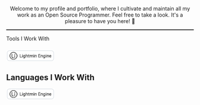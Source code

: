 <p align="center">
Welcome to my profile and portfolio, where I cultivate and maintain all my work as an Open Source Programmer. Feel free to take a look. It's a pleasure to have you here! 🙂
</p>

<hr style="height: 2px;">
Tools I Work With
<div style="height: 24px;"></div>
<img src="images/lightmin.png" />

## Languages ​​I Work With
<img src="images/lightmin.png" />